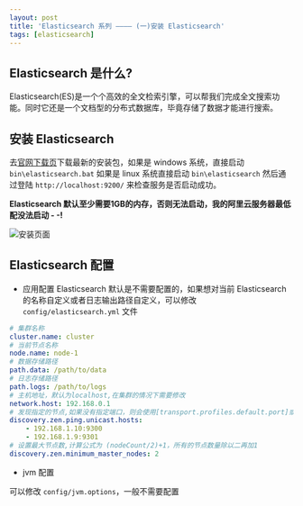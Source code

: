 ```yaml
---
layout: post
title: 'Elasticsearch 系列 ———— (一)安装 Elasticsearch'
tags: [elasticsearch]
---
```


## Elasticsearch 是什么?
Elasticsearch(ES)是一个个高效的全文检索引擎，可以帮我们完成全文搜索功能。同时它还是一个文档型的分布式数据库，毕竟存储了数据才能进行搜索。

## 安装 Elasticsearch

去[官网下载页](https://www.elastic.co/downloads/elasticsearch)下载最新的安装包，如果是 windows 系统，直接启动 `bin\elasticsearch.bat`
如果是 linux 系统直接启动 `bin\elasticsearch` 然后通过登陆 `http://localhost:9200/` 来检查服务是否启动成功。

**Elasticsearch 默认至少需要1GB的内存，否则无法启动，我的阿里云服务器最低配没法启动 - -!**

![安装页面]({{"/public/images/elasticsearch/es-01.png"}} "安装页面")

## Elasticsearch 配置

- 应用配置
Elasticsearch 默认是不需要配置的，如果想对当前 Elasticsearch 的名称自定义或者日志输出路径自定义，可以修改 `config/elasticsearch.yml` 文件

```yaml
# 集群名称
cluster.name: cluster
# 当前节点名称
node.name: node-1
# 数据存储路径
path.data: /path/to/data
# 日志存储路径
path.logs: /path/to/logs
# 主机地址，默认为localhost,在集群的情况下需要修改
network.host: 192.168.0.1
# 发现指定的节点,如果没有指定端口，则会使用[transport.profiles.default.port]或者[transport.tcp.port]的端口
discovery.zen.ping.unicast.hosts:
    - 192.168.1.10:9300
    - 192.168.1.9:9301
# 设置最大节点数,计算公式为 (nodeCount/2)+1，所有的节点数量除以二再加1
discovery.zen.minimum_master_nodes: 2

```
- jvm 配置

可以修改 `config/jvm.options`，一般不需要配置





